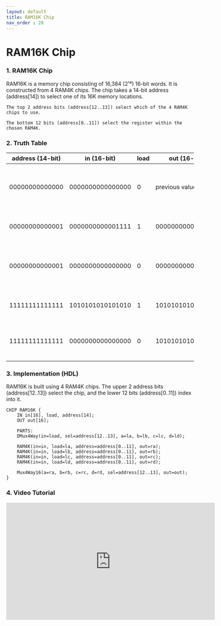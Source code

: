 ```yaml
---
layout: default
title: RAM16K Chip
nav_order : 28
---
```


# RAM16K Chip

### 1. RAM16K Chip

RAM16K is a memory chip consisting of 16,384 (2¹⁴) 16-bit words. It is constructed from 4 RAM4K chips. The chip takes a 14-bit address (address[14]) to select one of its 16K memory locations.

    The top 2 address bits (address[12..13]) select which of the 4 RAM4K chips to use.

    The bottom 12 bits (address[0..11]) select the register within the chosen RAM4K.

### 2. Truth Table

| address (14-bit) | in (16-bit)         | load | out (16-bit)        | Notes                                  |
|------------------|---------------------|------|----------------------|----------------------------------------|
| 00000000000000   | 0000000000000000    | 0    | previous value       | Reads old value from address 0         |
| 00000000000001   | 0000000000001111    | 1    | 0000000000001111     | Writes to address 1                    |
| 00000000000001   | 0000000000000000    | 0    | 0000000000001111     | Reads value back from address 1        |
| 11111111111111   | 1010101010101010    | 1    | 1010101010101010     | Writes to last address (16383)         |
| 11111111111111   | 0000000000000000    | 0    | 1010101010101010     | Reads value from last address          |



### 3. Implementation (HDL)

RAM16K is built using 4 RAM4K chips. The upper 2 address bits (address[12..13]) select the chip, and the lower 12 bits (address[0..11]) index into it.

```hdl
CHIP RAM16K {
    IN in[16], load, address[14];
    OUT out[16];

    PARTS:
    DMux4Way(in=load, sel=address[12..13], a=la, b=lb, c=lc, d=ld);

    RAM4K(in=in, load=la, address=address[0..11], out=ra);
    RAM4K(in=in, load=lb, address=address[0..11], out=rb);
    RAM4K(in=in, load=lc, address=address[0..11], out=rc);
    RAM4K(in=in, load=ld, address=address[0..11], out=rd);

    Mux4Way16(a=ra, b=rb, c=rc, d=rd, sel=address[12..13], out=out);
}
```
### 4. Video Tutorial
<iframe width="560" height="315" src="https://www.youtube.com/embed/_sJkrndqIDw?si=39liIxk8YRbtRxSz" title="YouTube video player" frameborder="0" allow="accelerometer; autoplay; clipboard-write; encrypted-media; gyroscope; picture-in-picture; web-share" referrerpolicy="strict-origin-when-cross-origin" allowfullscreen></iframe>